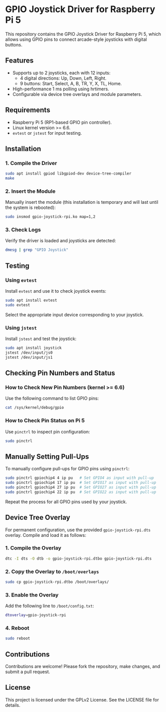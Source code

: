 # GPIO Joystick Driver for Raspberry Pi 5

This repository contains the GPIO Joystick Driver for Raspberry Pi 5, which allows using GPIO pins to connect arcade-style joysticks with digital buttons.

## Features

- Supports up to 2 joysticks, each with 12 inputs:
  - 4 digital directions: Up, Down, Left, Right.
  - 9 buttons: Start, Select, A, B, TR, Y, X, TL, Home.
- High-performance 1 ms polling using hrtimers.
- Configurable via device tree overlays and module parameters.

## Requirements

- Raspberry Pi 5 (RP1-based GPIO pin controller).
- Linux kernel version >= 6.6.
- `evtest` or `jstest` for input testing.

## Installation

### 1. Compile the Driver

```bash
sudo apt install gpiod libgpiod-dev device-tree-compiler
make
```

### 2. Insert the Module

Manually insert the module (this installation is temporary and will last until the system is rebooted):

```bash
sudo insmod gpio-joystick-rpi.ko map=1,2
```

### 3. Check Logs

Verify the driver is loaded and joysticks are detected:

```bash
dmesg | grep "GPIO Joystick"
```

## Testing

### Using `evtest`

Install `evtest` and use it to check joystick events:

```bash
sudo apt install evtest
sudo evtest
```

Select the appropriate input device corresponding to your joystick.

### Using `jstest`

Install `jstest` and test the joystick:

```bash
sudo apt install joystick
jstest /dev/input/js0
jstest /dev/input/js1
```

## Checking Pin Numbers and Status

### How to Check New Pin Numbers (kernel >= 6.6)

Use the following command to list GPIO pins:

```bash
cat /sys/kernel/debug/gpio
```

### How to Check Pin Status on Pi 5

Use `pinctrl` to inspect pin configuration:

```bash
sudo pinctrl
```

## Manually Setting Pull-Ups

To manually configure pull-ups for GPIO pins using `pinctrl`:

```bash
sudo pinctrl gpiochip4 4 ip pu   # Set GPIO4 as input with pull-up
sudo pinctrl gpiochip4 17 ip pu  # Set GPIO17 as input with pull-up
sudo pinctrl gpiochip4 27 ip pu  # Set GPIO27 as input with pull-up
sudo pinctrl gpiochip4 22 ip pu  # Set GPIO22 as input with pull-up
```

Repeat the process for all GPIO pins used by your joystick.

## Device Tree Overlay

For permanent configuration, use the provided `gpio-joystick-rpi.dts` overlay. Compile and load it as follows:

### 1. Compile the Overlay

```bash
dtc -I dts -O dtb -o gpio-joystick-rpi.dtbo gpio-joystick-rpi.dts
```

### 2. Copy the Overlay to `/boot/overlays`

```bash
sudo cp gpio-joystick-rpi.dtbo /boot/overlays/
```

### 3. Enable the Overlay

Add the following line to `/boot/config.txt`:

```bash
dtoverlay=gpio-joystick-rpi
```

### 4. Reboot

```bash
sudo reboot
```

## Contributions

Contributions are welcome! Please fork the repository, make changes, and submit a pull request.

## License

This project is licensed under the GPLv2 License. See the LICENSE file for details.

